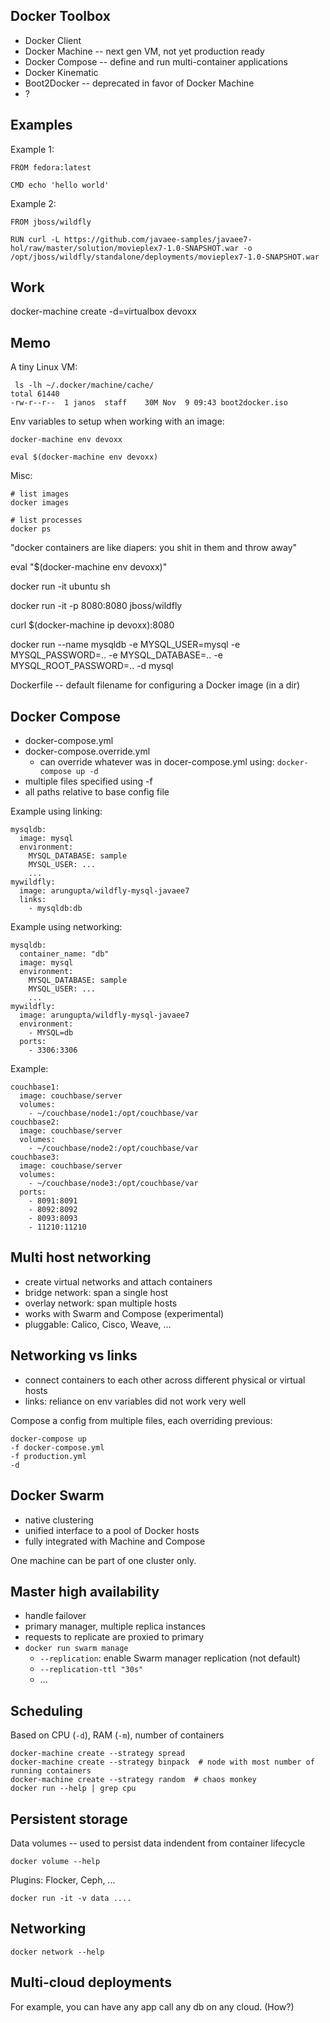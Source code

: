 ## Docker Toolbox

- Docker Client
- Docker Machine -- next gen VM, not yet production ready
- Docker Compose -- define and run multi-container applications
- Docker Kinematic
- Boot2Docker -- deprecated in favor of Docker Machine
- ?

## Examples

Example 1:

    FROM fedora:latest

    CMD echo 'hello world'

Example 2:

    FROM jboss/wildfly

    RUN curl -L https://github.com/javaee-samples/javaee7-hol/raw/master/solution/movieplex7-1.0-SNAPSHOT.war -o /opt/jboss/wildfly/standalone/deployments/movieplex7-1.0-SNAPSHOT.war

## Work

docker-machine create -d=virtualbox devoxx

## Memo

A tiny Linux VM:

     ls -lh ~/.docker/machine/cache/
    total 61440
    -rw-r--r--  1 janos  staff    30M Nov  9 09:43 boot2docker.iso

Env variables to setup when working with an image:

    docker-machine env devoxx

    eval $(docker-machine env devoxx)

Misc:

    # list images
    docker images

    # list processes
    docker ps

"docker containers are like diapers: you shit in them and throw away"

eval "$(docker-machine env devoxx)"

docker run -it ubuntu sh

docker run -it -p 8080:8080 jboss/wildfly

curl $(docker-machine ip devoxx):8080

docker run
--name mysqldb
-e MYSQL_USER=mysql
-e MYSQL_PASSWORD=..
-e MYSQL_DATABASE=..
-e MYSQL_ROOT_PASSWORD=..
-d
mysql

Dockerfile -- default filename for configuring a Docker image (in a dir)

## Docker Compose

- docker-compose.yml
- docker-compose.override.yml
  + can override whatever was in docer-compose.yml
    using: `docker-compose up -d`
- multiple files specified using -f
- all paths relative to base config file

Example using linking:

    mysqldb:
      image: mysql
      environment:
        MYSQL_DATABASE: sample
        MYSQL_USER: ...
        ...
    mywildfly:
      image: arungupta/wildfly-mysql-javaee7
      links:
        - mysqldb:db

Example using networking:

    mysqldb:
      container_name: "db"
      image: mysql
      environment:
        MYSQL_DATABASE: sample
        MYSQL_USER: ...
        ...
    mywildfly:
      image: arungupta/wildfly-mysql-javaee7
      environment:
        - MYSQL=db
      ports:
        - 3306:3306

Example:

    couchbase1:
      image: couchbase/server
      volumes:
        - ~/couchbase/node1:/opt/couchbase/var
    couchbase2:
      image: couchbase/server
      volumes:
        - ~/couchbase/node2:/opt/couchbase/var
    couchbase3:
      image: couchbase/server
      volumes:
        - ~/couchbase/node3:/opt/couchbase/var
      ports:
        - 8091:8091
        - 8092:8092
        - 8093:8093
        - 11210:11210

## Multi host networking

- create virtual networks and attach containers
- bridge network: span a single host
- overlay network: span multiple hosts
- works with Swarm and Compose (experimental)
- pluggable: Calico, Cisco, Weave, ...

## Networking vs links

- connect containers to each other across different physical or virtual hosts
- links: reliance on env variables did not work very well

Compose a config from multiple files, each overriding previous:

    docker-compose up
    -f docker-compose.yml
    -f production.yml
    -d

## Docker Swarm

- native clustering
- unified interface to a pool of Docker hosts
- fully integrated with Machine and Compose

One machine can be part of one cluster only.

## Master high availability

- handle failover
- primary manager, multiple replica instances
- requests to replicate are proxied to primary
- `docker run swarm manage`
  + `--replication`: enable Swarm manager replication (not default)
  + `--replication-ttl "30s"`
  + ...

## Scheduling

Based on CPU (`-d`), RAM (`-m`), number of containers

    docker-machine create --strategy spread
    docker-machine create --strategy binpack  # node with most number of running containers
    docker-machine create --strategy random  # chaos monkey
    docker run --help | grep cpu

## Persistent storage

Data volumes -- used to persist data indendent from container lifecycle

    docker volume --help

Plugins: Flocker, Ceph, ...

    docker run -it -v data ....

## Networking

    docker network --help

## Multi-cloud deployments

For example, you can have any app call any db on any cloud. (How?)
